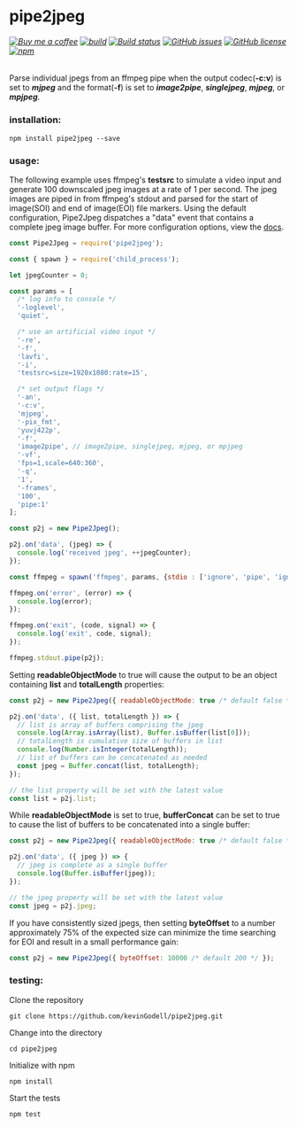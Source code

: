 # pipe2jpeg
###### [![Buy me a coffee](https://img.shields.io/badge/-buy%20me%20a%20coffee-red?logo=buy%20me%20a%20coffee)](https://buymeacoffee.com/kevinGodell) [![build](https://github.com/kevinGodell/pipe2jpeg/actions/workflows/node.js.yml/badge.svg)](https://github.com/kevinGodell/pipe2jpeg/actions/workflows/node.js.yml) [![Build status](https://ci.appveyor.com/api/projects/status/jbqs74nnvc1x7v9u/branch/master?svg=true)](https://ci.appveyor.com/project/kevinGodell/pipe2jpeg/branch/master) [![GitHub issues](https://img.shields.io/github/issues/kevinGodell/pipe2jpeg.svg)](https://github.com/kevinGodell/pipe2jpeg/issues) [![GitHub license](https://img.shields.io/badge/license-MIT-blue.svg)](https://raw.githubusercontent.com/kevinGodell/pipe2jpeg/master/LICENSE)  [![npm](https://img.shields.io/npm/dt/pipe2jpeg.svg?style=flat-square)](https://www.npmjs.com/package/pipe2jpeg)
Parse individual jpegs from an ffmpeg pipe when the output codec(**-c:v**) is set to ***mjpeg*** and the format(**-f**) is set to ***image2pipe***, ***singlejpeg***, ***mjpeg***, or ***mpjpeg***.
### installation:
```
npm install pipe2jpeg --save
```
### usage:
The following example uses ffmpeg's **testsrc** to simulate a video input and generate 100 downscaled jpeg images at a rate of 1 per second. The jpeg images are piped in from ffmpeg's stdout and parsed for the start of image(SOI) and end of image(EOI) file markers. Using the default configuration, Pipe2Jpeg dispatches a "data" event that contains a complete jpeg image buffer. For more configuration options, view the [docs](https://kevingodell.github.io/pipe2jpeg/Pipe2Jpeg.html).
```javascript
const Pipe2Jpeg = require('pipe2jpeg');

const { spawn } = require('child_process');

let jpegCounter = 0;

const params = [
  /* log info to console */
  '-loglevel',
  'quiet',

  /* use an artificial video input */
  '-re',
  '-f',
  'lavfi',
  '-i',
  'testsrc=size=1920x1080:rate=15',

  /* set output flags */
  '-an',
  '-c:v',
  'mjpeg',
  '-pix_fmt',
  'yuvj422p',
  '-f',
  'image2pipe', // image2pipe, singlejpeg, mjpeg, or mpjpeg
  '-vf',
  'fps=1,scale=640:360',
  '-q',
  '1',
  '-frames',
  '100',
  'pipe:1'
];

const p2j = new Pipe2Jpeg();

p2j.on('data', (jpeg) => {
  console.log('received jpeg', ++jpegCounter);
});

const ffmpeg = spawn('ffmpeg', params, {stdio : ['ignore', 'pipe', 'ignore']});

ffmpeg.on('error', (error) => {
  console.log(error);
});

ffmpeg.on('exit', (code, signal) => {
  console.log('exit', code, signal);
});

ffmpeg.stdout.pipe(p2j);
```
Setting **readableObjectMode** to true will cause the output to be an object containing **list** and **totalLength** properties:
```javascript
const p2j = new Pipe2Jpeg({ readableObjectMode: true /* default false */ });

p2j.on('data', ({ list, totalLength }) => {
  // list is array of buffers comprising the jpeg
  console.log(Array.isArray(list), Buffer.isBuffer(list[0]));
  // totalLength is cumulative size of buffers in list
  console.log(Number.isInteger(totalLength));
  // list of buffers can be concatenated as needed
  const jpeg = Buffer.concat(list, totalLength);
});

// the list property will be set with the latest value
const list = p2j.list;
```
While **readableObjectMode** is set to true, **bufferConcat** can be set to true to cause the list of buffers to be concatenated into a single buffer:
```javascript
const p2j = new Pipe2Jpeg({ readableObjectMode: true /* default false */, bufferConcat: true /* default false */ });

p2j.on('data', ({ jpeg }) => {
  // jpeg is complete as a single buffer
  console.log(Buffer.isBuffer(jpeg));
});

// the jpeg property will be set with the latest value
const jpeg = p2j.jpeg;
```
If you have consistently sized jpegs, then setting **byteOffset** to a number approximately 75% of the expected size can minimize the time searching for EOI and result in a small performance gain:
```javascript
const p2j = new Pipe2Jpeg({ byteOffset: 10000 /* default 200 */ });
```
### testing:
Clone the repository
```
git clone https://github.com/kevinGodell/pipe2jpeg.git
```
Change into the directory
```
cd pipe2jpeg
```
Initialize with npm
```
npm install
```
Start the tests
```
npm test
```
